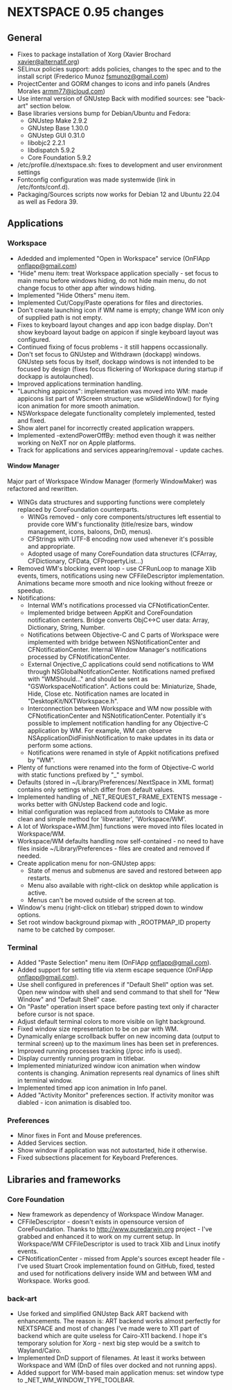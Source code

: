 # NEXTSPACE 0.95 changes

## General

- Fixes to package installation of Xorg (Xavier Brochard <xavier@alternatif.org>)
- SELinux policies support: adds policies, changes to the spec and to the install script (Frederico Munoz <fsmunoz@gmail.com>)
- ProjectCenter and GORM changes to icons and info panels (Andres Morales <armm77@icloud.com>)
- Use internal version of GNUstep Back with modified sources: see "back-art" section below.
- Base libraries versions bump for Debian/Ubuntu and Fedora:
	- GNUstep Make 2.9.2
	- GNUstep Base 1.30.0
	- GNUstep GUI 0.31.0
	- libobjc2 2.2.1
	- libdispatch 5.9.2
	- Core Foundation 5.9.2
- /etc/profile.d/nextspace.sh: fixes to development and user environment settings
- Fontconfig configuration was made systemwide (link in /etc/fonts/conf.d).
- Packaging/Sources scripts now works for Debian 12 and Ubuntu 22.04 as well as Fedora 39.

## Applications

### Workspace

- Adedded and implemented "Open in Workspace" service (OnFlApp <onflapp@gmail.com>)
- "Hide" menu item: treat Workspace application specially - set focus to main menu before windows hiding, do not hide main menu, do not change focus to other app after windows hiding.
- Implemented "Hide Others" menu item.
- Implemented Cut/Copy/Paste operations for files and directories.
- Don't create launching icon if WM name is empty; change WM icon only of supplied path is not empty.
- Fixes to keyboard layout changes and app icon badge display. Don't show keyboard layout badge on appicon if single keyboard layout was configured.
- Continued fixing of focus problems - it still happens occassionally.
- Don't set focus to GNUstep and Withdrawn (dockapp) windows. GNUstep sets focus by itself, dockapp windows is not intended to be focused by design (fixes focus flickering of Workspace during startup if dockapp is autolaunched).
- Improved applications termination handling.
- "Launching appicons": implementation was moved into WM: made appicons list part of WScreen structure; use wSlideWindow() for flying icon animation for more smooth animation.
- NSWorkspace delegate functionality completely implemented, tested and fixed.
- Show alert panel for incorrectly created application wrappers.
- Implemented -extendPowerOffBy: method even though it was neither working on NeXT nor on Apple platforms.
- Track for applications and services appearing/removal - update caches.

#### Window Manager

Major part of Workspace Window Manager (formerly WindowMaker) was refactored and rewritten.

- WINGs data structures and supporting functions were completely replaced by CoreFoundation counterparts. 
    - WINGs removed - only core components/structures left essential to provide core WM's functionality (title/resize bars, window management, icons, baloons, DnD, menus).
    - CFStrings with UTF-8 encoding now used whenever it's possible and appropriate.
    - Adopted usage of many CoreFoundation data structures (CFArray, CFDictionary, CFData, CFPropertyList...)
- Removed WM's blocking event loop - use CFRunLoop to manage Xlib events, timers, notifications using new CFFileDescriptor implementation. Animations became more smooth and nice looking without freeze or speedup.
- Notifications:
    - Internal WM's notifications processed via CFNotificationCenter.
    - Implemented bridge between AppKit and CoreFoundation notification centers. Bridge converts ObjC<->C user data: Array, Dictionary, String, Number.
    - Notifications between Objective-C and C parts of Workspace were implemented with bridge between NSNotificationCenter and CFNotificationCenter. Internal Window Manager's notifications processed by CFNotificationCenter.
    - External Onjective_C applications could send notifications to WM through NSGlobalNotifcationCenter. Notifications named prefixed with "WMShould..." and should be sent as "GSWorkspaceNotification". Actions could be: Miniaturize, Shade, Hide, Close etc. Notification names are located in "DesktopKit/NXTWorkspace.h".
    - Interconnection between Workspace and WM now possible with CFNotificationCenter and NSNotificationCenter. Potentially it's possible to implement notification handling for any Objective-C application by WM. For example, WM can observe NSApplicationDidFinishNotification to make updates in its data or perform some actions.
    - Notifications were renamed in style of Appkit notifications prefixed by "WM".
- Plenty of functions were renamed into the form of Objective-C world with static functions prefixed by "_" symbol.
- Defaults (stored in ~/Library/Preferences/.NextSpace in XML format) contains only settings which differ from default values.
- Implemented handling of _NET_REQUEST_FRAME_EXTENTS message - works better with GNUstep Backend code and logic.
- Initial configuration was replaced from autotools to CMake as more clean and simple method for 'libwraster', 'Workspace/WM'.
- A lot of Workspace+WM.[hm] functions were moved into files located in Workspace/WM.
- Workspace/WM defaults handling now self-contained - no need to have files inside ~/Library/Preferences - files are created and removed if needed.
- Create application menu for non-GNUstep apps:
    - State of menus and submenus are saved and restored between app restarts.
    - Menu also available with right-click on desktop while application is active.
    - Menus can't be moved outside of the screen at top.
- Window's menu (right-click on titlebar) stripped down to window options.
- Set root window background pixmap with _ROOTPMAP_ID property name to be catched by composer.

### Terminal

- Added "Paste Selection" menu item (OnFlApp <onflapp@gmail.com>).
- Added support for setting title via xterm escape sequence (OnFlApp <onflapp@gmail.com>).
- Use shell configured in preferences if "Default Shell" option was set. Open new window with shell and send command to that shell for "New Window" and "Default Shell" case.
- On "Paste" operation insert space before pasting text only if character before cursor is not space.
- Adjust default terminal colors to more visible on light background.
- Fixed window size representation to be on par with WM.
- Dynamically enlarge scrollback buffer on new incoming data (output to terminal screen) up to the maximum lines has been set in preferences.
- Improved running processes tracking (/proc info is used).
- Display currently running program in titlebar.
- Implemented miniaturized window icon animation when window contents is changing. Animation represents real dynamics of lines shift in terminal window.
- Implemented timed app icon animation in Info panel.
- Added "Activity Monitor" preferences section. If activity monitor was diabled - icon animation is disabled too.

### Preferences

- Minor fixes in Font and Mouse preferences.
- Added Services section.
- Show window if application was not autostarted, hide it otherwise.
- Fixed subsections placement for Keyboard Preferences.

## Libraries and frameworks

### Core Foundation

- New framework as dependency of Workspace Window Manager.
- CFFileDescriptor - doesn't exists in opensource version of CoreFoundation. Thanks to http://www.puredarwin.org project - I've grabbed and enhanced it to work on my current setup. In Workspace/WM CFFileDescriptor is used to track Xlib and Linux inotify events.
- CFNotificationCenter - missed from Apple's sources except header file - I've used Stuart Crook implementation found on GitHub, fixed, tested and used for notifications delivery inside WM and between WM and Workspace. Works good.

### back-art

- Use forked and simplified GNUstep Back ART backend with enhancements. The reason is: ART backend works almost perfectly for NEXTSPACE and most of changes I've made were to X11 part of backend which are quite useless for Cairo-X11 backend. I hope it's temporary solution for Xorg - next big step would be a switch to Wayland/Cairo.
- Implemented DnD support of filenames. At least it works between Workspace and WM (DnD of files over docked and not running apps).
- Added support for WM-based main application menus: set window type to _NET_WM_WINDOW_TYPE_TOOLBAR.
